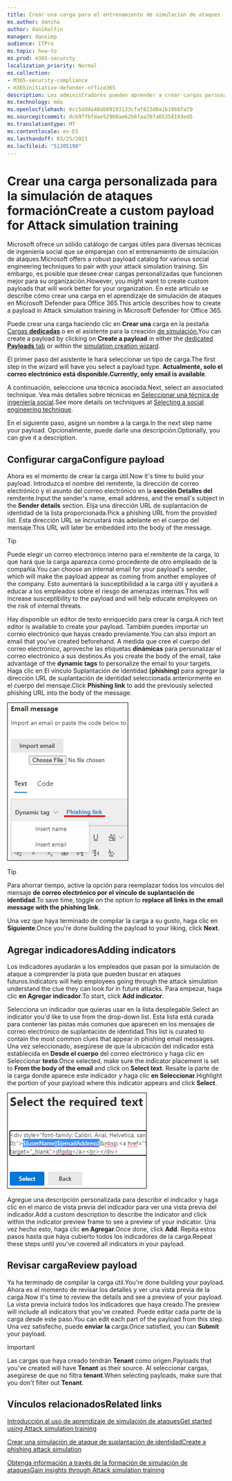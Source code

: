 ```yaml
---
title: Crear una carga para el entrenamiento de simulación de ataques
ms.author: daniha
author: danihalfin
manager: dansimp
audience: ITPro
ms.topic: how-to
ms.prod: m365-security
localization_priority: Normal
ms.collection:
- M365-security-compliance
- m365initiative-defender-office365
description: Los administradores pueden aprender a crear cargas personalizadas para el aprendizaje de simulación de ataques en Microsoft Defender para Office 365.
ms.technology: mdo
ms.openlocfilehash: 6cc5dd4a48ab89193133cfaf823d0a1b1868fa79
ms.sourcegitcommit: dcb97fbfdae52960ae62b6faa707a05358193ed5
ms.translationtype: MT
ms.contentlocale: es-ES
ms.lasthandoff: 03/25/2021
ms.locfileid: "51205190"
---
```

# <a name="create-a-custom-payload-for-attack-simulation-training"></a><span data-ttu-id="eb5ae-103">Crear una carga personalizada para la simulación de ataques formación</span><span class="sxs-lookup"><span data-stu-id="eb5ae-103">Create a custom payload for Attack simulation training</span></span>

<span data-ttu-id="eb5ae-104">Microsoft ofrece un sólido catálogo de cargas útiles para diversas técnicas de ingeniería social que se emparejan con el entrenamiento de simulación de ataques.</span><span class="sxs-lookup"><span data-stu-id="eb5ae-104">Microsoft offers a robust payload catalog for various social engineering techniques to pair with your attack simulation training.</span></span> <span data-ttu-id="eb5ae-105">Sin embargo, es posible que desee crear cargas personalizadas que funcionen mejor para su organización.</span><span class="sxs-lookup"><span data-stu-id="eb5ae-105">However, you might want to create custom payloads that will work better for your organization.</span></span> <span data-ttu-id="eb5ae-106">En este artículo se describe cómo crear una carga en el aprendizaje de simulación de ataques en Microsoft Defender para Office 365.</span><span class="sxs-lookup"><span data-stu-id="eb5ae-106">This article describes how to create a payload in Attack simulation training in Microsoft Defender for Office 365.</span></span>

<span data-ttu-id="eb5ae-107">Puede crear una carga haciendo clic en **Crear una** carga en la pestaña [Cargas **dedicadas**](https://security.microsoft.com/attacksimulator?viewid=payload) o en el asistente para la creación [de simulación.](attack-simulation-training.md#selecting-a-payload)</span><span class="sxs-lookup"><span data-stu-id="eb5ae-107">You can create a payload by clicking on **Create a payload** in either the [dedicated **Payloads** tab](https://security.microsoft.com/attacksimulator?viewid=payload) or within the [simulation creation wizard](attack-simulation-training.md#selecting-a-payload).</span></span>

<span data-ttu-id="eb5ae-108">El primer paso del asistente le hará seleccionar un tipo de carga.</span><span class="sxs-lookup"><span data-stu-id="eb5ae-108">The first step in the wizard will have you select a payload type.</span></span> <span data-ttu-id="eb5ae-109">**Actualmente, solo el correo electrónico está disponible.**</span><span class="sxs-lookup"><span data-stu-id="eb5ae-109">**Currently, only email is available**.</span></span>

<span data-ttu-id="eb5ae-110">A continuación, seleccione una técnica asociada.</span><span class="sxs-lookup"><span data-stu-id="eb5ae-110">Next, select an associated technique.</span></span> <span data-ttu-id="eb5ae-111">Vea más detalles sobre técnicas en [Seleccionar una técnica de ingeniería social](attack-simulation-training.md#selecting-a-social-engineering-technique).</span><span class="sxs-lookup"><span data-stu-id="eb5ae-111">See more details on techniques at [Selecting a social engineering technique](attack-simulation-training.md#selecting-a-social-engineering-technique).</span></span>

<span data-ttu-id="eb5ae-112">En el siguiente paso, asigne un nombre a la carga.</span><span class="sxs-lookup"><span data-stu-id="eb5ae-112">In the next step name your payload.</span></span> <span data-ttu-id="eb5ae-113">Opcionalmente, puede darle una descripción.</span><span class="sxs-lookup"><span data-stu-id="eb5ae-113">Optionally, you can give it a description.</span></span>

## <a name="configure-payload"></a><span data-ttu-id="eb5ae-114">Configurar carga</span><span class="sxs-lookup"><span data-stu-id="eb5ae-114">Configure payload</span></span>

<span data-ttu-id="eb5ae-115">Ahora es el momento de crear la carga útil.</span><span class="sxs-lookup"><span data-stu-id="eb5ae-115">Now it's time to build your payload.</span></span> <span data-ttu-id="eb5ae-116">Introduzca el nombre del remitente, la dirección de correo electrónico y el asunto del correo electrónico en la **sección Detalles del** remitente.</span><span class="sxs-lookup"><span data-stu-id="eb5ae-116">Input the sender's name, email address, and the email's subject in the **Sender details** section.</span></span> <span data-ttu-id="eb5ae-117">Elija una dirección URL de suplantación de identidad de la lista proporcionada.</span><span class="sxs-lookup"><span data-stu-id="eb5ae-117">Pick a phishing URL from the provided list.</span></span> <span data-ttu-id="eb5ae-118">Esta dirección URL se incrustará más adelante en el cuerpo del mensaje.</span><span class="sxs-lookup"><span data-stu-id="eb5ae-118">This URL will later be embedded into the body of the message.</span></span>

> [!TIP]
> <span data-ttu-id="eb5ae-119">Puede elegir un correo electrónico interno para el remitente de la carga, lo que hará que la carga aparezca como procedente de otro empleado de la compañía.</span><span class="sxs-lookup"><span data-stu-id="eb5ae-119">You can choose an internal email for your payload's sender, which will make the payload appear as coming from another employee of the company.</span></span> <span data-ttu-id="eb5ae-120">Esto aumentará la susceptibilidad a la carga útil y ayudará a educar a los empleados sobre el riesgo de amenazas internas.</span><span class="sxs-lookup"><span data-stu-id="eb5ae-120">This will increase susceptibility to the payload and will help educate employees on the risk of internal threats.</span></span>

<span data-ttu-id="eb5ae-121">Hay disponible un editor de texto enriquecido para crear la carga.</span><span class="sxs-lookup"><span data-stu-id="eb5ae-121">A rich text editor is available to create your payload.</span></span> <span data-ttu-id="eb5ae-122">También puedes importar un correo electrónico que hayas creado previamente.</span><span class="sxs-lookup"><span data-stu-id="eb5ae-122">You can also import an email that you've created beforehand.</span></span> <span data-ttu-id="eb5ae-123">A medida que cree el cuerpo del correo electrónico, aproveche las etiquetas **dinámicas** para personalizar el correo electrónico a sus destinos.</span><span class="sxs-lookup"><span data-stu-id="eb5ae-123">As you create the body of the email, take advantage of the **dynamic tags** to personalize the email to your targets.</span></span> <span data-ttu-id="eb5ae-124">Haga clic en El vínculo Suplantación de identidad **(phishing)** para agregar la dirección URL de suplantación de identidad seleccionada anteriormente en el cuerpo del mensaje.</span><span class="sxs-lookup"><span data-stu-id="eb5ae-124">Click **Phishing link** to add the previously selected phishing URL into the body of the message.</span></span>

![Vínculo de phishing y etiquetas dinámicas resaltadas en la creación de cargas para Microsoft Defender para Office 365](../../media/attack-sim-preview-payload-email-body.png)

> [!TIP]
> <span data-ttu-id="eb5ae-126">Para ahorrar tiempo, active la opción para reemplazar todos los vínculos del mensaje **de correo electrónico por el vínculo de suplantación de identidad**.</span><span class="sxs-lookup"><span data-stu-id="eb5ae-126">To save time, toggle on the option to **replace all links in the email message with the phishing link**.</span></span>

<span data-ttu-id="eb5ae-127">Una vez que haya terminado de compilar la carga a su gusto, haga clic en **Siguiente**.</span><span class="sxs-lookup"><span data-stu-id="eb5ae-127">Once you're done building the payload to your liking, click **Next**.</span></span>

## <a name="adding-indicators"></a><span data-ttu-id="eb5ae-128">Agregar indicadores</span><span class="sxs-lookup"><span data-stu-id="eb5ae-128">Adding indicators</span></span>

<span data-ttu-id="eb5ae-129">Los indicadores ayudarán a los empleados que pasan por la simulación de ataque a comprender la pista que pueden buscar en ataques futuros.</span><span class="sxs-lookup"><span data-stu-id="eb5ae-129">Indicators will help employees going through the attack simulation understand the clue they can look for in future attacks.</span></span> <span data-ttu-id="eb5ae-130">Para empezar, haga clic **en Agregar indicador**.</span><span class="sxs-lookup"><span data-stu-id="eb5ae-130">To start, click **Add indicator**.</span></span>

<span data-ttu-id="eb5ae-131">Selecciona un indicador que quieras usar en la lista desplegable.</span><span class="sxs-lookup"><span data-stu-id="eb5ae-131">Select an indicator you'd like to use from the drop-down list.</span></span> <span data-ttu-id="eb5ae-132">Esta lista está curada para contener las pistas más comunes que aparecen en los mensajes de correo electrónico de suplantación de identidad.</span><span class="sxs-lookup"><span data-stu-id="eb5ae-132">This list is curated to contain the most common clues that appear in phishing email messages.</span></span> <span data-ttu-id="eb5ae-133">Una vez seleccionado, asegúrese de que la ubicación del indicador está establecida en **Desde el cuerpo** del correo electrónico y haga clic en Seleccionar **texto**.</span><span class="sxs-lookup"><span data-stu-id="eb5ae-133">Once selected, make sure the indicator placement is set to **From the body of the email** and click on **Select text**.</span></span> <span data-ttu-id="eb5ae-134">Resalte la parte de la carga donde aparece este indicador y haga clic **en Seleccionar**.</span><span class="sxs-lookup"><span data-stu-id="eb5ae-134">Highlight the portion of your payload where this indicator appears and click **Select**.</span></span>

![Texto resaltado en el cuerpo del mensaje para agregarlo a un indicador en el entrenamiento de simulación de ataques](../../media/attack-sim-preview-select-text.png)

<span data-ttu-id="eb5ae-136">Agregue una descripción personalizada para describir el indicador y haga clic en el marco de vista previa del indicador para ver una vista previa del indicador.</span><span class="sxs-lookup"><span data-stu-id="eb5ae-136">Add a custom description to describe the indicator and click within the indicator preview frame to see a preview of your indicator.</span></span> <span data-ttu-id="eb5ae-137">Una vez hecho esto, haga clic **en Agregar**.</span><span class="sxs-lookup"><span data-stu-id="eb5ae-137">Once done, click **Add**.</span></span> <span data-ttu-id="eb5ae-138">Repita estos pasos hasta que haya cubierto todos los indicadores de la carga.</span><span class="sxs-lookup"><span data-stu-id="eb5ae-138">Repeat these steps until you've covered all indicators in your payload.</span></span>

## <a name="review-payload"></a><span data-ttu-id="eb5ae-139">Revisar carga</span><span class="sxs-lookup"><span data-stu-id="eb5ae-139">Review payload</span></span>

<span data-ttu-id="eb5ae-140">Ya ha terminado de compilar la carga útil.</span><span class="sxs-lookup"><span data-stu-id="eb5ae-140">You're done building your payload.</span></span> <span data-ttu-id="eb5ae-141">Ahora es el momento de revisar los detalles y ver una vista previa de la carga.</span><span class="sxs-lookup"><span data-stu-id="eb5ae-141">Now it's time to review the details and see a preview of your payload.</span></span> <span data-ttu-id="eb5ae-142">La vista previa incluirá todos los indicadores que haya creado.</span><span class="sxs-lookup"><span data-stu-id="eb5ae-142">The preview will include all indicators that you've created.</span></span> <span data-ttu-id="eb5ae-143">Puede editar cada parte de la carga desde este paso.</span><span class="sxs-lookup"><span data-stu-id="eb5ae-143">You can edit each part of the payload from this step.</span></span> <span data-ttu-id="eb5ae-144">Una vez satisfecho, puede **enviar la** carga.</span><span class="sxs-lookup"><span data-stu-id="eb5ae-144">Once satisfied, you can **Submit** your payload.</span></span>

> [!IMPORTANT]
> <span data-ttu-id="eb5ae-145">Las cargas que haya creado tendrán **Tenant** como origen.</span><span class="sxs-lookup"><span data-stu-id="eb5ae-145">Payloads that you've created will have **Tenant** as their source.</span></span> <span data-ttu-id="eb5ae-146">Al seleccionar cargas, asegúrese de que no filtra **tenant**.</span><span class="sxs-lookup"><span data-stu-id="eb5ae-146">When selecting payloads, make sure that you don't filter out **Tenant**.</span></span>

## <a name="related-links"></a><span data-ttu-id="eb5ae-147">Vínculos relacionados</span><span class="sxs-lookup"><span data-stu-id="eb5ae-147">Related links</span></span>

[<span data-ttu-id="eb5ae-148">Introducción al uso de aprendizaje de simulación de ataques</span><span class="sxs-lookup"><span data-stu-id="eb5ae-148">Get started using Attack simulation training</span></span>](attack-simulation-training-get-started.md)

[<span data-ttu-id="eb5ae-149">Crear una simulación de ataque de suplantación de identidad</span><span class="sxs-lookup"><span data-stu-id="eb5ae-149">Create a phishing attack simulation</span></span>](attack-simulation-training.md)

[<span data-ttu-id="eb5ae-150">Obtenga información a través de la formación de simulación de ataques</span><span class="sxs-lookup"><span data-stu-id="eb5ae-150">Gain insights through Attack simulation training</span></span>](attack-simulation-training-insights.md)
